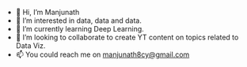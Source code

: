 - 👋 Hi, I’m Manjunath
- 👀 I’m interested in data, data and data.
- 🌱 I’m currently learning Deep Learning.
- 💞️ I’m looking to collaborate to create YT content on topics related to Data Viz.
- 📫 You could reach me on manjunath8cy@gmail.com

<!---
manjunath8cy/manjunath8cy is a ✨ special ✨ repository because its `README.md` (this file) appears on your GitHub profile.
You can click the Preview link to take a look at your changes.
--->

